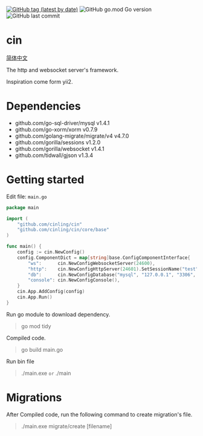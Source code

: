 [![GitHub tag (latest by date)](https://img.shields.io/github/v/tag/cinling/cin)](https://github.com/cinling/cin/tags)
![GitHub go.mod Go version](https://img.shields.io/github/go-mod/go-version/cinling/cin?color=red)
![GitHub last commit](https://img.shields.io/github/last-commit/cinling/cin)

# cin
[简体中文](https://github.com/Cinling/cin/blob/master/doc/README.zh-cn.md)

The http and websocket server's framework.

Inspiration come form yii2.

# Dependencies
- github.com/go-sql-driver/mysql v1.4.1
- github.com/go-xorm/xorm v0.7.9
- github.com/golang-migrate/migrate/v4 v4.7.0
- github.com/gorilla/sessions v1.2.0
- github.com/gorilla/websocket v1.4.1
- github.com/tidwall/gjson v1.3.4

# Getting started

Edit file:  `main.go`
```go
package main

import (
    "github.com/cinling/cin"
    "github.com/cinling/cin/core/base"
)

func main() {
	config := cin.NewConfig()
    config.ComponentDict = map[string]base.ConfigComponentInterface{
        "ws":      cin.NewConfigWebsocketServer(24600),
        "http":    cin.NewConfigHttpServer(24601).SetSessionName("test"),
        "db":      cin.NewConfigDatabase("mysql", "127.0.0.1", "3306", "cin", "root", "root"),
        "console": cin.NewConfigConsole(),
    }
    cin.App.AddConfig(config)
    cin.App.Run()
}
```

Run go module to download dependency. 
> go mod tidy

Compiled code.
> go build main.go

Run bin file
> ./main.exe  `or` ./main


# Migrations
After Compiled code, run the following command to create migration's file.
> ./main.exe migrate/create [filename]